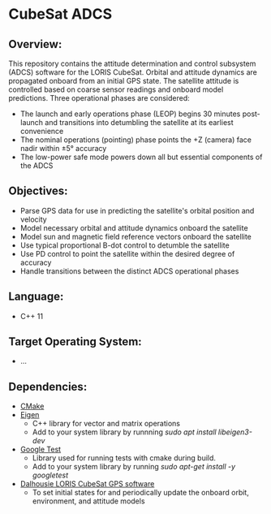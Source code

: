 # CubeSat ADCS
## Overview:
This repository contains the attitude determination and control subsystem (ADCS) software for the LORIS CubeSat. Orbital and attitude dynamics are propagated onboard from an initial GPS state. The satellite attitude is controlled based on coarse sensor readings and onboard model predictions. Three operational phases are considered:
- The launch and early operations phase (LEOP) begins 30 minutes post-launch and transitions into detumbling the satellite at its earliest convenience
- The nominal operations (pointing) phase points the +Z (camera) face nadir within ±5° accuracy
- The low-power safe mode powers down all but essential components of the ADCS
## Objectives:
- Parse GPS data for use in predicting the satellite's orbital position and velocity
- Model necessary orbital and attitude dynamics onboard the satellite
- Model sun and magnetic field reference vectors onboard the satellite
- Use typical proportional B-dot control to detumble the satellite
- Use PD control to point the satellite within the desired degree of accuracy
- Handle transitions between the distinct ADCS operational phases
## Language:
- C++ 11
## Target Operating System:
- ...
## Dependencies:
- [CMake](https://cmake.org/)
- [Eigen](http://eigen.tuxfamily.org/index.php?title=Main_Page)
  - C++ library for vector and matrix operations
  - Add to your system library by runnning _sudo apt install libeigen3-dev_
- [Google Test](https://github.com/google/googletest/)
  - Library used for running tests with cmake during build.
  - Add to your system library by running _sudo apt-get install -y googletest_ 
- [Dalhousie LORIS CubeSat GPS software](https://github.com/DalhousieSpaceSystemsLab/CubeSat-GPS)
  - To set initial states for and periodically update the onboard orbit, environment, and attitude models 
